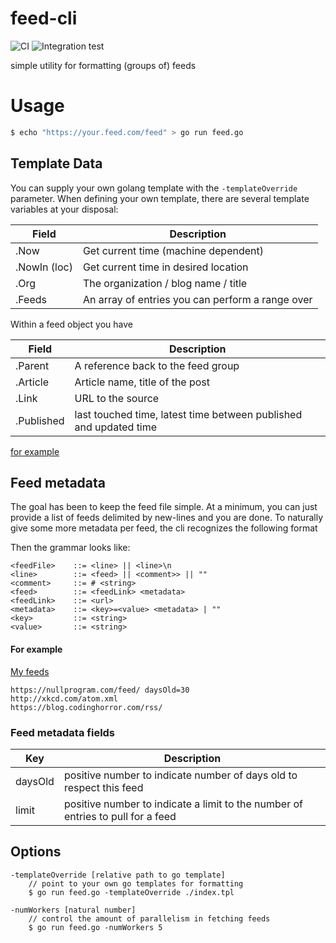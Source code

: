 feed-cli
===
![CI](https://github.com/nhomble/feed-cli/workflows/CI/badge.svg) ![Integration test](https://github.com/nhomble/feed-cli/workflows/Integration%20test/badge.svg)

simple utility for formatting (groups of) feeds

# Usage
```bash
$ echo "https://your.feed.com/feed" > go run feed.go
```

## Template Data
You can supply your own golang template with the ```-templateOverride``` parameter. When defining your own template, there
are several template variables at your disposal:

|Field          |Description|
|-----          |-----------|
|.Now           |Get current time (machine dependent)|
|.NowIn (loc)   |Get current time in desired location|
|.Org           |The organization / blog name / title|
|.Feeds         |An array of entries you can perform a range over|

Within a feed object you have

|Field          |Description|
|----           |-----------|
|.Parent        |A reference back to the feed group |
|.Article       |Article name, title of the post |
|.Link          |URL to the source|
|.Published     |last touched time, latest time between published and updated time|

[for example](https://github.com/nhomble/fdmi/blob/master/index.tpl)

## Feed metadata
The goal has been to keep the feed file simple. At a minimum, you can just provide
a list of feeds delimited by new-lines and you are done. To naturally give some more metadata per feed, the
cli recognizes the following format

Then the grammar looks like:

```text
<feedFile>    ::= <line> || <line>\n
<line>        ::= <feed> || <comment>> || ""
<comment>     ::= # <string>
<feed>        ::= <feedLink> <metadata>
<feedLink>    ::= <url>
<metadata>    ::= <key>=<value> <metadata> | ""
<key>         ::= <string>
<value>       ::= <string>
```

#### For example
[My feeds](https://github.com/nhomble/fdmi/blob/master/feeds)
```text
https://nullprogram.com/feed/ daysOld=30
http://xkcd.com/atom.xml
https://blog.codinghorror.com/rss/
```

### Feed metadata fields

|Key|Description|
|---|-----------|
|daysOld|positive number to indicate number of days old to respect this feed|
|limit|positive number to indicate a limit to the number of entries to pull for a feed|

## Options
```text
-templateOverride [relative path to go template]
    // point to your own go templates for formatting
    $ go run feed.go -templateOverride ./index.tpl 

-numWorkers [natural number]
    // control the amount of parallelism in fetching feeds
    $ go run feed.go -numWorkers 5
```